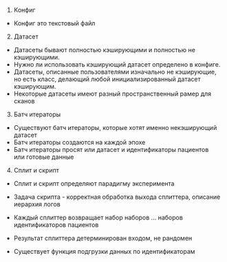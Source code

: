  1. Конфиг
 - Конфиг это текстовый файл
 2. Датасет
 - Датасеты бывают полностью кэширующими и полностью не кэширующими. 
 - Нужно ли использовать кэширующий датасет определено в конфиге.
 - Датасеты, описанные пользователями изначально не кэширующие, но есть класс, делающий любой инициализированный датасет кэширующим.
 - Некоторые датасеты имеют разный пространственный рамер для сканов
 3. Батч итераторы
 - Существуют батч итераторы, которые хотят именно некэширующий датасет
 - Батч итераторы создаются на каждой эпохе
 - Батч итераторы просят или датасет и идентификаторы пациентов или готовые данные
 4. Сплит и скрипт
 - Сплит и скрипт определяют парадигму эксперимента
 - Задача скрипта - корректная обработка выхода сплиттера, описание иерархия логов 
 - Каждый сплиттер возвращает набор наборов ... наборов идентификаторов пациентов
 - Результат сплиттера детерминирован входом, не рандомен
 
 
 - Существует функция подгрузки данных по идентификаторам

